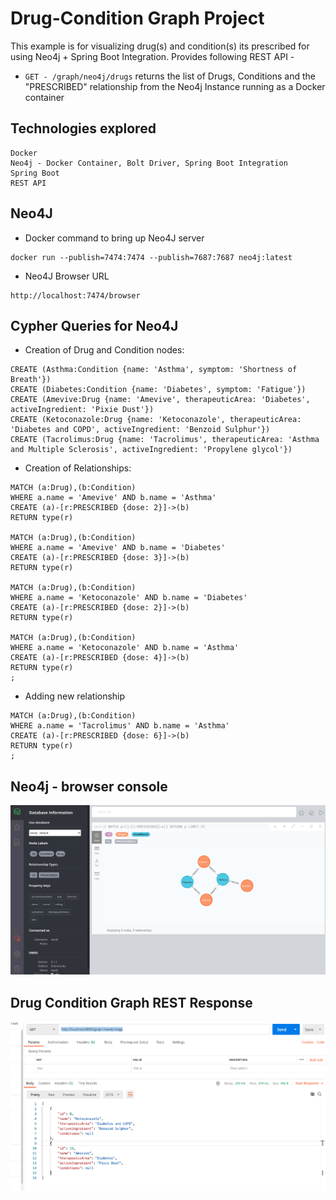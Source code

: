 # Drug-Condition Graph Project

This example is for visualizing drug(s) and condition(s) its prescribed for using Neo4j + Spring Boot Integration.  Provides following REST API -

- `GET - /graph/neo4j/drugs` returns the list of Drugs, Conditions and the "PRESCRIBED" relationship from the Neo4j Instance running as a Docker container

## Technologies explored
    Docker
    Neo4j - Docker Container, Bolt Driver, Spring Boot Integration
    Spring Boot
    REST API

## Neo4J 
- Docker command to bring up Neo4J server
```
docker run --publish=7474:7474 --publish=7687:7687 neo4j:latest
```
- Neo4J Browser URL
```
http://localhost:7474/browser
```

## Cypher Queries for Neo4J
- Creation of Drug and Condition nodes:

```
CREATE (Asthma:Condition {name: 'Asthma', symptom: 'Shortness of Breath'})
CREATE (Diabetes:Condition {name: 'Diabetes', symptom: 'Fatigue'})
CREATE (Amevive:Drug {name: 'Amevive', therapeuticArea: 'Diabetes', activeIngredient: 'Pixie Dust'})
CREATE (Ketoconazole:Drug {name: 'Ketoconazole', therapeuticArea: 'Diabetes and COPD', activeIngredient: 'Benzoid Sulphur'})
CREATE (Tacrolimus:Drug {name: 'Tacrolimus', therapeuticArea: 'Asthma and Multiple Sclerosis', activeIngredient: 'Propylene glycol'})
```
- Creation of Relationships:

```
MATCH (a:Drug),(b:Condition)
WHERE a.name = 'Amevive' AND b.name = 'Asthma'
CREATE (a)-[r:PRESCRIBED {dose: 2}]->(b)
RETURN type(r)

MATCH (a:Drug),(b:Condition)
WHERE a.name = 'Amevive' AND b.name = 'Diabetes'
CREATE (a)-[r:PRESCRIBED {dose: 3}]->(b)
RETURN type(r)

MATCH (a:Drug),(b:Condition)
WHERE a.name = 'Ketoconazole' AND b.name = 'Diabetes'
CREATE (a)-[r:PRESCRIBED {dose: 2}]->(b)
RETURN type(r)

MATCH (a:Drug),(b:Condition)
WHERE a.name = 'Ketoconazole' AND b.name = 'Asthma'
CREATE (a)-[r:PRESCRIBED {dose: 4}]->(b)
RETURN type(r)
;
```
- Adding new relationship

```
MATCH (a:Drug),(b:Condition)
WHERE a.name = 'Tacrolimus' AND b.name = 'Asthma'
CREATE (a)-[r:PRESCRIBED {dose: 6}]->(b)
RETURN type(r)
;
```

## Neo4j - browser console

![Alt text](neo4j.png?raw=true "neo4j")

## Drug Condition Graph REST Response

![Alt text](rest_response.png?raw=true "Drug Graph")
